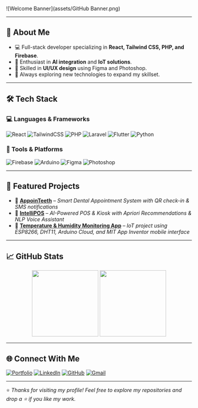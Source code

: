 <!-- Profile Banner (Optional) -->
![Welcome Banner](assets/GitHub Banner.png)

---

## 🌟 **About Me**
- 💻 Full-stack developer specializing in **React, Tailwind CSS, PHP, and Firebase**.  
- 🤖 Enthusiast in **AI integration** and **IoT solutions**.  
- 🎨 Skilled in **UI/UX design** using Figma and Photoshop.  
- 🌱 Always exploring new technologies to expand my skillset.  

---

## 🛠️ **Tech Stack**
### 💻 Languages & Frameworks
![React](https://img.shields.io/badge/React-20232A?style=for-the-badge&logo=react&logoColor=61DAFB)
![TailwindCSS](https://img.shields.io/badge/TailwindCSS-38B2AC?style=for-the-badge&logo=tailwind-css&logoColor=white)
![PHP](https://img.shields.io/badge/PHP-777BB4?style=for-the-badge&logo=php&logoColor=white)
![Laravel](https://img.shields.io/badge/Laravel-FF2D20?style=for-the-badge&logo=laravel&logoColor=white)
![Flutter](https://img.shields.io/badge/Flutter-02569B?style=for-the-badge&logo=flutter&logoColor=white)
![Python](https://img.shields.io/badge/Python-3776AB?style=for-the-badge&logo=python&logoColor=white)

### 🔧 Tools & Platforms
![Firebase](https://img.shields.io/badge/Firebase-FFCA28?style=for-the-badge&logo=firebase&logoColor=black)
![Arduino](https://img.shields.io/badge/Arduino-00979D?style=for-the-badge&logo=arduino&logoColor=white)
![Figma](https://img.shields.io/badge/Figma-F24E1E?style=for-the-badge&logo=figma&logoColor=white)
![Photoshop](https://img.shields.io/badge/Photoshop-31A8FF?style=for-the-badge&logo=adobe-photoshop&logoColor=white)

---

## 📌 **Featured Projects**
- 🔹 [**AppoinTeeth**](#) – *Smart Dental Appointment System with QR check-in & SMS notifications*  
- 🔹 [**IntelliPOS**](#) – *AI-Powered POS & Kiosk with Apriori Recommendations & NLP Voice Assistant*  
- 🔹 [**Temperature & Humidity Monitoring App**](#) – *IoT project using ESP8266, DHT11, Arduino Cloud, and MIT App Inventor mobile interface*  

---

## 📈 **GitHub Stats**
<p align="center">
  <img src="https://github-readme-stats.vercel.app/api?username=knowww-lee&show_icons=true&theme=tokyonight" height="180px"/>
  <img src="https://github-readme-streak-stats.herokuapp.com/?user=knowww-lee&theme=tokyonight" height="180px"/>
</p>

---

## 🌐 **Connect With Me**
[![Portfolio](https://img.shields.io/badge/Portfolio-000?style=for-the-badge&logo=vercel&logoColor=white)](https://nolilicudo.vercel.app/)
[![LinkedIn](https://img.shields.io/badge/LinkedIn-0077B5?style=for-the-badge&logo=linkedin&logoColor=white)](https://www.linkedin.com/in/noli-licudo/)
[![GitHub](https://img.shields.io/badge/GitHub-333?style=for-the-badge&logo=github&logoColor=white)](https://github.com/knowww-lee)
[![Gmail](https://img.shields.io/badge/Gmail-D14836?style=for-the-badge&logo=gmail&logoColor=white)](mailto:nolilicudo@gmail.com)

---

⭐️ *Thanks for visiting my profile! Feel free to explore my repositories and drop a ⭐ if you like my work.*  
